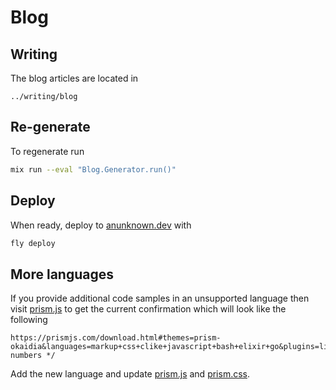 # Blog

## Writing

The blog articles are located in

```
../writing/blog
```

## Re-generate

To regenerate run

```bash
mix run --eval "Blog.Generator.run()"
```

## Deploy

When ready, deploy to [anunknown.dev](https://anunknown.dev) with

```bash
fly deploy
```

## More languages

If you provide additional code samples in an unsupported language then
visit [prism.js](/assets/vendor/prism.js) to get the current confirmation
which will look like the following

```
https://prismjs.com/download.html#themes=prism-okaidia&languages=markup+css+clike+javascript+bash+elixir+go&plugins=line-numbers */
```

Add the new language and update [prism.js](/assets/vendor/prism.js) and [prism.css](/priv/static/css/prism.css).